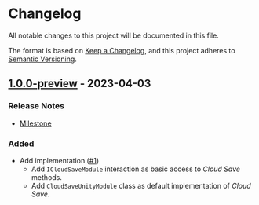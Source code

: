 # Changelog

All notable changes to this project will be documented in this file.

The format is based on [Keep a Changelog](https://keepachangelog.com/en/1.0.0/),
and this project adheres to [Semantic Versioning](https://semver.org/spec/v2.0.0.html).

## [1.0.0-preview](https://github.com/unity-game-framework/ugf-module-cloudsave/releases/tag/1.0.0-preview) - 2023-04-03  

### Release Notes

- [Milestone](https://github.com/unity-game-framework/ugf-module-cloudsave/milestone/1?closed=1)  
    

### Added

- Add implementation ([#1](https://github.com/unity-game-framework/ugf-module-cloudsave/issues/1))  
    - Add `ICloudSaveModule` interaction as basic access to _Cloud Save_ methods.
    - Add `CloudSaveUnityModule` class as default implementation of _Cloud Save_.


